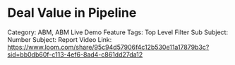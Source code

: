 # Deal Value in Pipeline

Category: ABM, ABM Live Demo
Feature Tags: Top Level Filter
Sub Subject: Number
Subject: Report
Video Link: https://www.loom.com/share/95c94d57906f4c12b530e11a17879b3c?sid=bb0db60f-c113-4ef6-8ad4-c861dd27da12